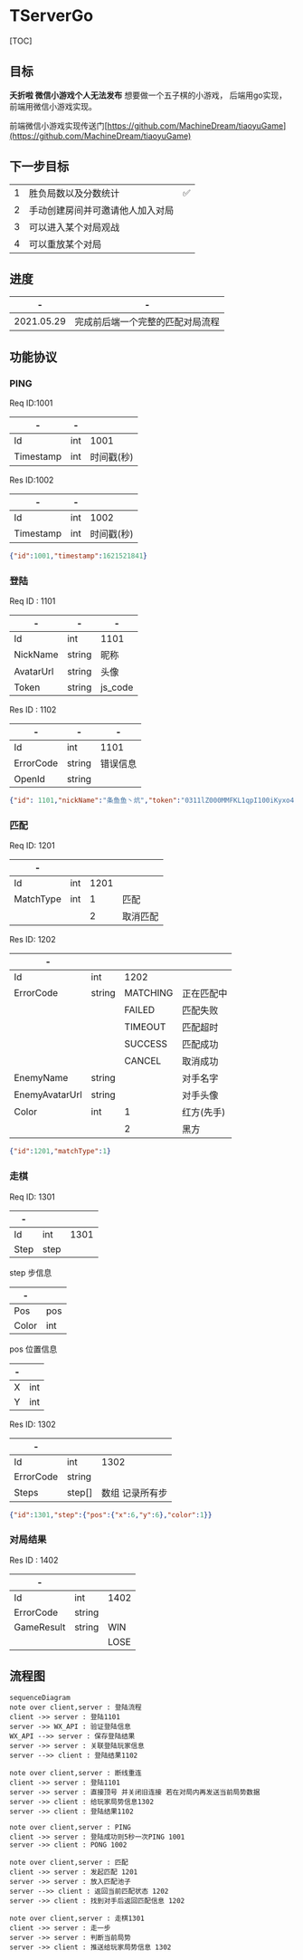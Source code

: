 TServerGo
=========

[TOC]

## 目标
**夭折啦 微信小游戏个人无法发布**
想要做一个五子棋的小游戏， 后端用go实现， 前端用微信小游戏实现。

前端微信小游戏实现传送门[https://github.com/MachineDream/tiaoyuGame](https://github.com/MachineDream/tiaoyuGame)

## 下一步目标

|     |                                  |     |
| --- | -------------------------------- | --- |
| 1   | 胜负局数以及分数统计             | ✅  |
| 2   | 手动创建房间并可邀请他人加入对局 |     |
| 3   | 可以进入某个对局观战             |     |
| 4   | 可以重放某个对局                 |     |

## 进度

| -          | -                                |
| ---------- | -------------------------------- |
| 2021.05.29 | 完成前后端一个完整的匹配对局流程 |

## 功能协议

### PING

Req ID:1001


| -         | -   |            |
| --------- | --- | ---------- |
| Id        | int | 1001       |
| Timestamp | int | 时间戳(秒) |

Res ID:1002

| -         | -   |            |
| --------- | --- | ---------- |
| Id        | int | 1002       |
| Timestamp | int | 时间戳(秒) |


```json
{"id":1001,"timestamp":1621521841}
```

### 登陆

Req ID : 1101

| -         | -      | -       |
| --------- | ------ | ------- |
| Id        | int    | 1101    |
| NickName  | string | 昵称    |
| AvatarUrl | string | 头像    |
| Token     | string | js_code |

Res ID : 1102

| -         | -      | -        |
| --------- | ------ | -------- |
| Id        | int    | 1101     |
| ErrorCode | string | 错误信息 |
| OpenId    | string |          |

```json
{"id": 1101,"nickName":"条鱼鱼丶炕","token":"0311lZ000MMFKL1qpI100iKyxo41lZ0s","avatarUrl":""}
```

### 匹配

Req ID:  1201

| -         |     |      |          |
| --------- | --- | ---- | -------- |
| Id        | int | 1201 |          |
| MatchType | int | 1    | 匹配     |
|           |     | 2    | 取消匹配 |

Res ID: 1202

| -              |        |          |            |
| -------------- | ------ | -------- | ---------- |
| Id             | int    | 1202     |            |
| ErrorCode      | string | MATCHING | 正在匹配中 |
|                |        | FAILED   | 匹配失败   |
|                |        | TIMEOUT  | 匹配超时   |
|                |        | SUCCESS  | 匹配成功   |
|                |        | CANCEL   | 取消成功   |
| EnemyName      | string |          | 对手名字   |
| EnemyAvatarUrl | string |          | 对手头像   |
| Color          | int    | 1        | 红方(先手) |
|                |        | 2        | 黑方       |

```json
{"id":1201,"matchType":1}
```

### 走棋

Req ID: 1301

| -    |      |      |
| ---- | ---- | ---- |
| Id   | int  | 1301 |
| Step | step |      |

step 步信息

| -     |     |
| ----- | --- |
| Pos   | pos |
| Color | int |


pos 位置信息

| -   |     |
| --- | --- |
| X   | int |
| Y   | int |


Res ID: 1302

| -         |        |                 |
| --------- | ------ | --------------- |
| Id        | int    | 1302            |
| ErrorCode | string |                 |
| Steps     | step[] | 数组 记录所有步 |

```json
{"id":1301,"step":{"pos":{"x":6,"y":6},"color":1}}
```

### 对局结果

Res ID : 1402

| -          |        |      |
| ---------- | ------ | ---- |
| Id         | int    | 1402 |
| ErrorCode  | string |      |
| GameResult | string | WIN  |
|            |        | LOSE |

## 流程图

```mermaid
sequenceDiagram
note over client,server : 登陆流程
client ->> server : 登陆1101
server ->> WX_API : 验证登陆信息
WX_API -->> server : 保存登陆结果
server ->> server : 关联登陆玩家信息
server -->> client : 登陆结果1102

note over client,server : 断线重连
client ->> server : 登陆1101
server ->> server : 直接顶号 并关闭旧连接 若在对局内再发送当前局势数据
server ->> client : 给玩家局势信息1302
server ->> client : 登陆结果1102

note over client,server : PING
client ->> server : 登陆成功则5秒一次PING 1001
server ->> client : PONG 1002

note over client,server : 匹配
client ->> server : 发起匹配 1201
server ->> server : 放入匹配池子
server -->> client : 返回当前匹配状态 1202
server ->> client : 找到对手后返回匹配信息 1202

note over client,server : 走棋1301
client ->> server : 走一步
server ->> server : 判断当前局势
server ->> client : 推送给玩家局势信息 1302
```

